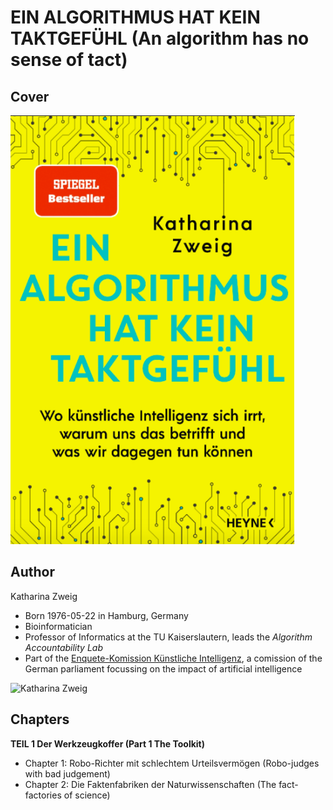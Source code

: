 # EIN ALGORITHMUS HAT KEIN TAKTGEFÜHL (An algorithm has no sense of tact)

## Cover
![cover of the book ein algorithmus hat kein takgefühl](./resources/ein_algorithmus_hat_kein_taktgefuehl.png "Ein Algorithmus hat kein Taktgefühl book cover")

## Author
Katharina Zweig   
* Born 1976-05-22 in Hamburg, Germany
* Bioinformatician
* Professor of Informatics at the TU Kaiserslautern, leads the *Algorithm Accountability Lab*
* Part of the [Enquete-Komission Künstliche Intelligenz](https://de.wikipedia.org/wiki/Enquete-Kommission_K%C3%BCnstliche_Intelligenz), a comission of the German parliament focussing on the impact of artificial intelligence    

![Katharina Zweig](./resources/ein_algotihmus_hat_kein_taktgefuehl_author_zweig "Kathatina Zweig")

## Chapters
**TEIL 1 Der Werkzeugkoffer (Part 1 The Toolkit)**
* Chapter 1: Robo-Richter mit schlechtem Urteilsvermögen (Robo-judges with bad judgement)
* Chapter 2: Die Faktenfabriken der Naturwissenschaften (The fact-factories of science)


